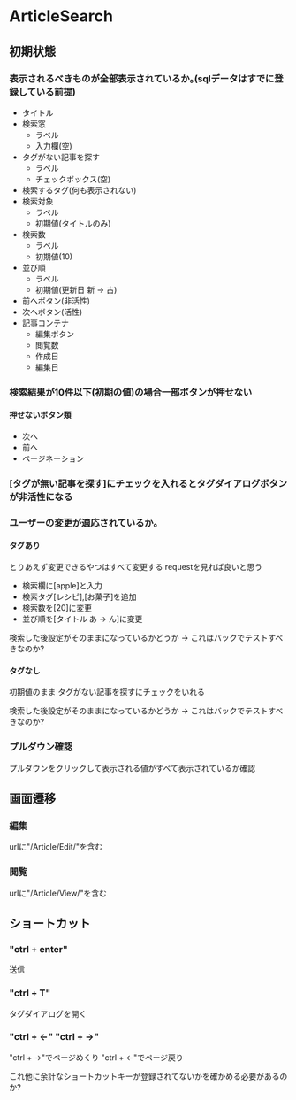 <!-- データベース周りはphpunitでテストしてるからここではしなくてよい -->
# ArticleSearch
## 初期状態
### 表示されるべきものが全部表示されているか｡(sqlデータはすでに登録している前提)
* タイトル 
* 検索窓
    * ラベル
    * 入力欄(空)
* タグがない記事を探す
    * ラベル
    * チェックボックス(空)
* 検索するタグ(何も表示されない)
* 検索対象
    * ラベル
    * 初期値(タイトルのみ)
* 検索数
    * ラベル
    * 初期値(10)
* 並び順
    * ラベル
    * 初期値(更新日 新 → 古)
* 前へボタン(非活性)
* 次へボタン(活性)
* 記事コンテナ
    * 編集ボタン
    * 閲覧数
    * 作成日
    * 編集日



### 検索結果が10件以下(初期の値)の場合一部ボタンが押せない
#### 押せないボタン類
* 次へ
* 前へ
* ページネーション

### [タグが無い記事を探す]にチェックを入れるとタグダイアログボタンが非活性になる

### ユーザーの変更が適応されているか｡
#### タグあり
とりあえず変更できるやつはすべて変更する
requestを見れば良いと思う  
* 検索欄に[apple]と入力
* 検索タグ[レシピ],[お菓子]を追加
* 検索数を[20]に変更
* 並び順を[タイトル あ → ん]に変更

検索した後設定がそのままになっているかどうか
-> これはバックでテストすべきなのか?

#### タグなし
初期値のまま
タグがない記事を探すにチェックをいれる

検索した後設定がそのままになっているかどうか
-> これはバックでテストすべきなのか?

### プルダウン確認
プルダウンをクリックして表示される値がすべて表示されているか確認

## 画面遷移
### 編集
urlに"/Article/Edit/"を含む

### 閲覧
urlに"/Article/View/"を含む

## ショートカット

### "ctrl + enter"
送信

### "ctrl + T"
タグダイアログを開く

### "ctrl + ←" "ctrl + →"
"ctrl + →"でページめくり
"ctrl + ←"でページ戻り


これ他に余計なショートカットキーが登録されてないかを確かめる必要があるのか?
